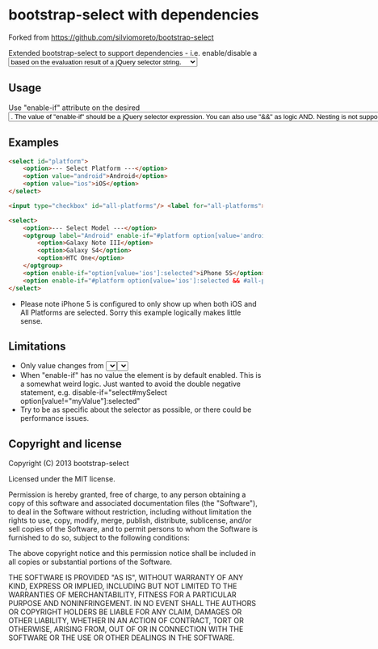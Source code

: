 bootstrap-select with dependencies
================

Forked from https://github.com/silviomoreto/bootstrap-select

Extended bootstrap-select to support dependencies - i.e. enable/disable a <select>, <optgroup>, <option> based on the evaluation result of a jQuery selector string.

## Usage

Use "enable-if" attribute on the desired <select> or <optgroup> or <option>. The value of "enable-if" should be a jQuery selector expression. You can also use "&&" as logic AND. Nesting is not supported. If no "enable-if" attribute is provided or if its value is empty, by default the element will be *enabled*.

## Examples

```html
<select id="platform">
	<option>--- Select Platform ---</option>
	<option value="android">Android</option>
	<option value="ios">iOS</option>
</select>

<input type="checkbox" id="all-platforms"/> <label for="all-platforms">All Platforms</label>

<select>
	<option>--- Select Model ---</option>
	<optgroup label="Android" enable-if="#platform option[value='android']:selected, #all-platforms:checked">
		<option>Galaxy Note III</option>
		<option>Galaxy S4</option>
		<option>HTC One</option>
	</optgroup>
	<option enable-if="option[value='ios']:selected">iPhone 5S</option>
	<option enable-if="#platform option[value='ios']:selected && #all-platforms:checked">iPhone 5</option>
</select>
```
* Please note iPhone 5 is configured to only show up when both iOS and All Platforms are selected. Sorry this example logically makes little sense.

## Limitations
* Only value changes from <select> <input> are monitored and set to trigger a refresh of the listening <select>. If you use selectors like "div#myDiv[class='myClass']" you will not be able to trigger a refresh by adding or removing "myClass" to or from the div.
* When "enable-if" has no value the element is by default enabled. This is a somewhat weird logic. Just wanted to avoid the double negative statement, e.g. disable-if="select#mySelect option[value!="myValue"]:selected"
* Try to be as specific about the selector as possible, or there could be performance issues.

## Copyright and license

Copyright (C) 2013 bootstrap-select

Licensed under the MIT license.

Permission is hereby granted, free of charge, to any person obtaining a copy of this software and associated documentation files (the "Software"), to deal in the Software without restriction, including without limitation the rights to use, copy, modify, merge, publish, distribute, sublicense, and/or sell copies of the Software, and to permit persons to whom the Software is furnished to do so, subject to the following conditions:

The above copyright notice and this permission notice shall be included in all copies or substantial portions of the Software.

THE SOFTWARE IS PROVIDED "AS IS", WITHOUT WARRANTY OF ANY KIND, EXPRESS OR IMPLIED, INCLUDING BUT NOT LIMITED TO THE WARRANTIES OF MERCHANTABILITY, FITNESS FOR A PARTICULAR PURPOSE AND NONINFRINGEMENT. IN NO EVENT SHALL THE AUTHORS OR COPYRIGHT HOLDERS BE LIABLE FOR ANY CLAIM, DAMAGES OR OTHER LIABILITY, WHETHER IN AN ACTION OF CONTRACT, TORT OR OTHERWISE, ARISING FROM, OUT OF OR IN CONNECTION WITH THE SOFTWARE OR THE USE OR OTHER DEALINGS IN THE SOFTWARE.
